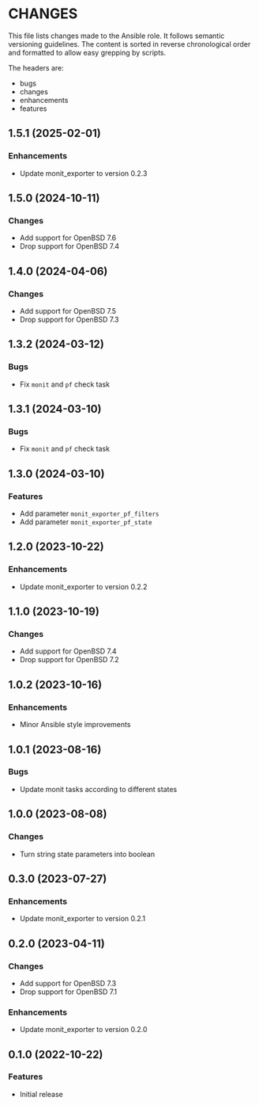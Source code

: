 # CHANGES

This file lists changes made to the Ansible role. It follows semantic versioning
guidelines. The content is sorted in reverse chronological order and formatted
to allow easy grepping by scripts.

The headers are:
- bugs
- changes
- enhancements
- features

## 1.5.1 (2025-02-01)

### Enhancements

- Update monit_exporter to version 0.2.3

## 1.5.0 (2024-10-11)

### Changes

- Add support for OpenBSD 7.6
- Drop support for OpenBSD 7.4

## 1.4.0 (2024-04-06)

### Changes

- Add support for OpenBSD 7.5
- Drop support for OpenBSD 7.3

## 1.3.2 (2024-03-12)

### Bugs

- Fix `monit` and `pf` check task

## 1.3.1 (2024-03-10)

### Bugs

- Fix `monit` and `pf` check task

## 1.3.0 (2024-03-10)

### Features

- Add parameter `monit_exporter_pf_filters`
- Add parameter `monit_exporter_pf_state`

## 1.2.0 (2023-10-22)

### Enhancements

- Update monit_exporter to version 0.2.2

## 1.1.0 (2023-10-19)

### Changes

- Add support for OpenBSD 7.4
- Drop support for OpenBSD 7.2

## 1.0.2 (2023-10-16)

### Enhancements

- Minor Ansible style improvements

## 1.0.1 (2023-08-16)

### Bugs

- Update monit tasks according to different states

## 1.0.0 (2023-08-08)

### Changes

- Turn string state parameters into boolean

## 0.3.0 (2023-07-27)

### Enhancements

- Update monit_exporter to version 0.2.1

## 0.2.0 (2023-04-11)

### Changes

- Add support for OpenBSD 7.3
- Drop support for OpenBSD 7.1

### Enhancements

- Update monit_exporter to version 0.2.0

## 0.1.0 (2022-10-22)

### Features

- Initial release
